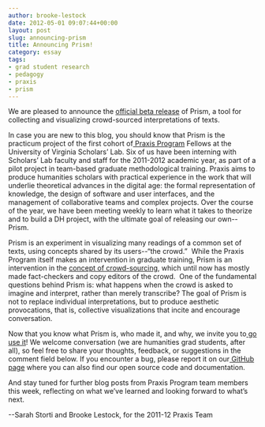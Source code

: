 ```yaml
---
author: brooke-lestock
date: 2012-05-01 09:07:44+00:00
layout: post
slug: announcing-prism
title: Announcing Prism!
category: essay
tags:
- grad student research
- pedagogy
- praxis
- prism
---
```


We are pleased to announce the [official beta release](http://prism.scholarslab.org/) of Prism, a tool for collecting and visualizing crowd-sourced interpretations of texts.

In case you are new to this blog, you should know that Prism is the practicum project of the first cohort of[ Praxis Program](https://praxis.scholarslab.org/) Fellows at the University of Virginia Scholars’ Lab. Six of us have been interning with Scholars’ Lab faculty and staff for the 2011-2012 academic year, as part of a pilot project in team-based graduate methodological training. Praxis aims to produce humanities scholars with practical experience in the work that will underlie theoretical advances in the digital age: the formal representation of knowledge, the design of software and user interfaces, and the management of collaborative teams and complex projects. Over the course of the year, we have been meeting weekly to learn what it takes to theorize and to build a DH project, with the ultimate goal of releasing our own--Prism.

Prism is an experiment in visualizing many readings of a common set of texts, using concepts shared by its users--“the crowd.”  While the Praxis Program itself makes an intervention in graduate training, Prism is an intervention in the [concept of crowd-sourcing](http://chronicle.com/article/Breaking-Down-Menus-Digitally/131658/), which until now has mostly made fact-checkers and copy editors of the crowd.  One of the fundamental questions behind Prism is: what happens when the crowd is asked to imagine and interpret, rather than merely transcribe? The goal of Prism is not to replace individual interpretations, but to produce aesthetic provocations, that is, collective visualizations that incite and encourage conversation.

Now that you know what Prism is, who made it, and why, we invite you to[ go use it](http://prism.scholarslab.org/)! We welcome conversation (we are humanities grad students, after all), so feel free to share your thoughts, feedback, or suggestions in the comment field below. If you encounter a bug, please report it on our[ GitHub page](https://github.com/scholarslab/prism/issues?direction=desc&sort=created&state=open) where you can also find our open source code and documentation.

And stay tuned for further blog posts from Praxis Program team members this week, reflecting on what we’ve learned and looking forward to what’s next.

--Sarah Storti and Brooke Lestock, for the 2011-12 Praxis Team
